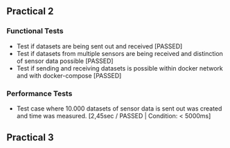 ## Practical 2
### Functional Tests
- Test if datasets are being sent out and received [PASSED]
- Test if datasets from multiple sensors are being received and distinction of sensor data possible [PASSED]
- Test if sending and receiving datasets is possible within docker network and with docker-compose [PASSED]

### Performance Tests
- Test case where 10.000 datasets of sensor data is sent out was created and time was measured. [2,45sec / PASSED | Condition: < 5000ms]

## Practical 3
